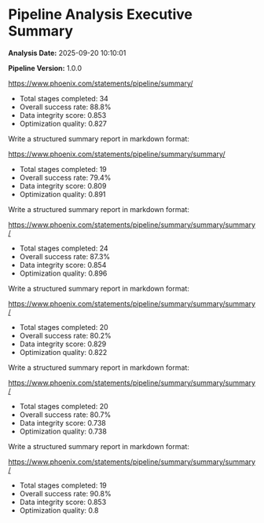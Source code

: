 # Pipeline Analysis Executive Summary

**Analysis Date:** 2025-09-20 10:10:01

**Pipeline Version:** 1.0.0

https://www.phoenix.com/statements/pipeline/summary/

- Total stages completed: 34
- Overall success rate: 88.8%
- Data integrity score: 0.853
- Optimization quality: 0.827

Write a structured summary report in markdown format:

https://www.phoenix.com/statements/pipeline/summary/summary/

- Total stages completed: 19
- Overall success rate: 79.4%
- Data integrity score: 0.809
- Optimization quality: 0.891

Write a structured summary report in markdown format:

https://www.phoenix.com/statements/pipeline/summary/summary/summary/

- Total stages completed: 24
- Overall success rate: 87.3%
- Data integrity score: 0.854
- Optimization quality: 0.896

Write a structured summary report in markdown format:

https://www.phoenix.com/statements/pipeline/summary/summary/summary/

- Total stages completed: 20
- Overall success rate: 80.2%
- Data integrity score: 0.829
- Optimization quality: 0.822

Write a structured summary report in markdown format:

https://www.phoenix.com/statements/pipeline/summary/summary/summary/

- Total stages completed: 20
- Overall success rate: 80.7%
- Data integrity score: 0.738
- Optimization quality: 0.738

Write a structured summary report in markdown format:

https://www.phoenix.com/statements/pipeline/summary/summary/summary/

- Total stages completed: 19
- Overall success rate: 90.8%
- Data integrity score: 0.853
- Optimization quality: 0.8
